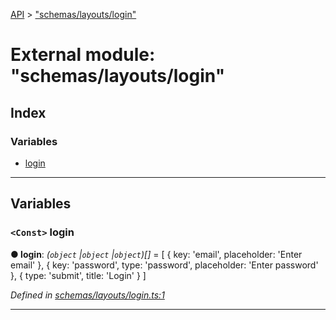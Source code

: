 [API](../README.md) > ["schemas/layouts/login"](../modules/_schemas_layouts_login_.md)

# External module: "schemas/layouts/login"

## Index

### Variables

* [login](_schemas_layouts_login_.md#login)

---

## Variables

<a id="login"></a>

### `<Const>` login

**● login**: *(`object` |`object` |`object`)[]* =  [
  {
    key: 'email',
    placeholder: 'Enter email'
  },
  {
    key: 'password',
    type: 'password',
    placeholder: 'Enter password'
  },
  {
    type: 'submit',
    title: 'Login'
  }
]

*Defined in [schemas/layouts/login.ts:1](https://github.com/authumn/authumn-angular/blob/04acefe/projects/authumn-angular/src/user/schemas/layouts/login.ts#L1)*

___

